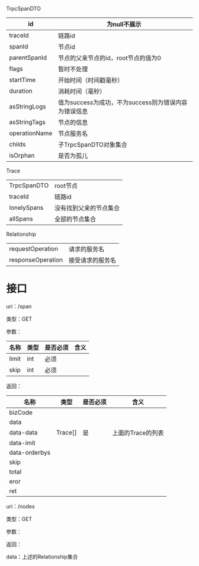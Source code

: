 TrpcSpanDTO

| id            | 为null不展示                                         |
| ------------- | ---------------------------------------------------- |
| traceId       | 链路id                                               |
| spanId        | 节点id                                               |
| parentSpanId  | 节点的父亲节点的id，root节点的值为0                  |
| flags         | 暂时不处理                                           |
| startTime     | 开始时间（时间戳毫秒）                               |
| duration      | 消耗时间（毫秒）                                     |
| asStringLogs  | 值为success为成功，不为success则为错误内容为错误信息 |
| asStringTags  | 节点的信息                                           |
| operationName | 节点服务名                                           |
| childs        | 子TrpcSpanDTO对象集合                                |
| isOrphan      | 是否为孤儿                                           |

Trace

|             |                        |
| ----------- | ---------------------- |
| TrpcSpanDTO | root节点               |
| traceId     | 链路id                 |
| lonelySpans | 没有找到父亲的节点集合 |
| allSpans    | 全部的节点集合         |

Relationship

|                   |                  |
| ----------------- | ---------------- |
| requestOperation  | 请求的服务名     |
| responseOperation | 接受请求的服务名 |

# 接口

uri：/span

类型：GET

参数：

| 名称  | 类型 | 是否必须 | 含义 |
| ----- | ---- | -------- | ---- |
| limit | int  | 必须     |      |
| skip  | int  | 必须     |      |

返回：

| 名称          | 类型    | 是否必须 | 含义              |
| ------------- | ------- | -------- | ----------------- |
| bizCode       |         |          |                   |
| data          |         |          |                   |
| data-data     | Trace[] | 是       | 上面的Trace的列表 |
| data-imit     |         |          |                   |
| data-orderbys |         |          |                   |
| skip          |         |          |                   |
| total         |         |          |                   |
| eror          |         |          |                   |
| ret           |         |          |                   |

uri：/nodes

类型：GET

参数：

返回：

data：上述的Relationship集合